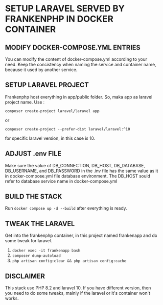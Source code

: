 # SETUP LARAVEL SERVED BY FRANKENPHP IN DOCKER CONTAINER

## MODIFY DOCKER-COMPOSE.YML ENTRIES

You can modify the content of docker-compose.yml according to your need. Keep the concistency when naming the service and container name, because it used by another service.

## SETUP LARAVEL PROJECT

Frankenphp host everything in app/public folder. So, maka app as laravel project name.
Use :

`composer create-project laravel/laravel app`

or

`composer create-project --prefer-dist laravel/laravel:^10`

for specific laravel version, in this case is 10.

## ADJUST .env FILE

Make sure the value of DB_CONNECTION, DB_HOST, DB_DATABASE, DB_USERNAME, and DB_PASSWORD in the .inv file has the same value as it in docker-compose.yml file database environment. The DB_HOST sould refer to database service name in docker-compose.yml

## BUILD THE STACK

Run `docker compose up -d --build` after everything is ready.

## TWEAK THE LARAVEL

Get into the frankenphp container, in this project named frankenapp and do some tweak for laravel.

1. `docker exec -it frankenapp bash`
2. `composer dump-autoload`
3. `php artisan config:clear && php artisan config:cache`

## DISCLAIMER

This stack use PHP 8.2 and laravel 10. If you have different version, then you need to do some tweaks, mainly if the laravel or it's container won't works.
